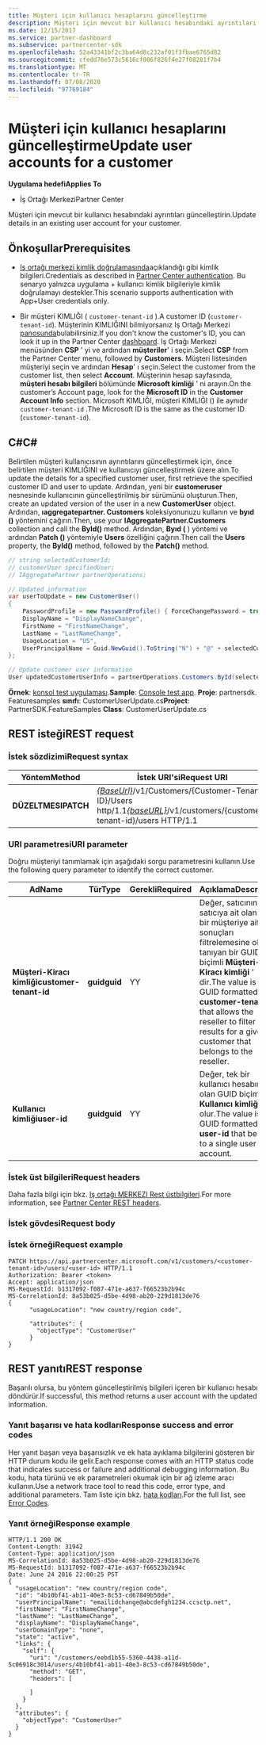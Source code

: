 ```yaml
---
title: Müşteri için kullanıcı hesaplarını güncelleştirme
description: Müşteri için mevcut bir kullanıcı hesabındaki ayrıntıları güncelleştirin.
ms.date: 12/15/2017
ms.service: partner-dashboard
ms.subservice: partnercenter-sdk
ms.openlocfilehash: 52a43341bf2c3ba64d8c232af01f3fbae6765d82
ms.sourcegitcommit: cfedd76e573c5616cf006f826f4e27f08281f7b4
ms.translationtype: MT
ms.contentlocale: tr-TR
ms.lasthandoff: 07/08/2020
ms.locfileid: "97769184"
---
```

# <a name="update-user-accounts-for-a-customer"></a><span data-ttu-id="d8851-103">Müşteri için kullanıcı hesaplarını güncelleştirme</span><span class="sxs-lookup"><span data-stu-id="d8851-103">Update user accounts for a customer</span></span>

<span data-ttu-id="d8851-104">**Uygulama hedefi**</span><span class="sxs-lookup"><span data-stu-id="d8851-104">**Applies To**</span></span>

- <span data-ttu-id="d8851-105">İş Ortağı Merkezi</span><span class="sxs-lookup"><span data-stu-id="d8851-105">Partner Center</span></span>

<span data-ttu-id="d8851-106">Müşteri için mevcut bir kullanıcı hesabındaki ayrıntıları güncelleştirin.</span><span class="sxs-lookup"><span data-stu-id="d8851-106">Update details in an existing user account for your customer.</span></span>

## <a name="prerequisites"></a><span data-ttu-id="d8851-107">Önkoşullar</span><span class="sxs-lookup"><span data-stu-id="d8851-107">Prerequisites</span></span>

- <span data-ttu-id="d8851-108">[Iş ortağı merkezi kimlik doğrulamasında](partner-center-authentication.md)açıklandığı gibi kimlik bilgileri.</span><span class="sxs-lookup"><span data-stu-id="d8851-108">Credentials as described in [Partner Center authentication](partner-center-authentication.md).</span></span> <span data-ttu-id="d8851-109">Bu senaryo yalnızca uygulama + kullanıcı kimlik bilgileriyle kimlik doğrulamayı destekler.</span><span class="sxs-lookup"><span data-stu-id="d8851-109">This scenario supports authentication with App+User credentials only.</span></span>

- <span data-ttu-id="d8851-110">Bir müşteri KIMLIĞI ( `customer-tenant-id` ).</span><span class="sxs-lookup"><span data-stu-id="d8851-110">A customer ID (`customer-tenant-id`).</span></span> <span data-ttu-id="d8851-111">Müşterinin KIMLIĞINI bilmiyorsanız Iş Ortağı Merkezi [panosunda](https://partner.microsoft.com/dashboard)bulabilirsiniz.</span><span class="sxs-lookup"><span data-stu-id="d8851-111">If you don't know the customer's ID, you can look it up in the Partner Center [dashboard](https://partner.microsoft.com/dashboard).</span></span> <span data-ttu-id="d8851-112">Iş Ortağı Merkezi menüsünden **CSP** ' yi ve ardından **müşteriler**' i seçin.</span><span class="sxs-lookup"><span data-stu-id="d8851-112">Select **CSP** from the Partner Center menu, followed by **Customers**.</span></span> <span data-ttu-id="d8851-113">Müşteri listesinden müşteriyi seçin ve ardından **Hesap**' ı seçin.</span><span class="sxs-lookup"><span data-stu-id="d8851-113">Select the customer from the customer list, then select **Account**.</span></span> <span data-ttu-id="d8851-114">Müşterinin hesap sayfasında, **müşteri hesabı bilgileri** bölümünde **Microsoft kimliği** ' ni arayın.</span><span class="sxs-lookup"><span data-stu-id="d8851-114">On the customer’s Account page, look for the **Microsoft ID** in the **Customer Account Info** section.</span></span> <span data-ttu-id="d8851-115">Microsoft KIMLIĞI, müşteri KIMLIĞI () ile aynıdır `customer-tenant-id` .</span><span class="sxs-lookup"><span data-stu-id="d8851-115">The Microsoft ID is the same as the customer ID  (`customer-tenant-id`).</span></span>

## <a name="c"></a><span data-ttu-id="d8851-116">C\#</span><span class="sxs-lookup"><span data-stu-id="d8851-116">C\#</span></span>

<span data-ttu-id="d8851-117">Belirtilen müşteri kullanıcısının ayrıntılarını güncelleştirmek için, önce belirtilen müşteri KIMLIĞINI ve kullanıcıyı güncelleştirmek üzere alın.</span><span class="sxs-lookup"><span data-stu-id="d8851-117">To update the details for a specified customer user, first retrieve the specified customer ID and user to update.</span></span> <span data-ttu-id="d8851-118">Ardından, yeni bir **customeruser** nesnesinde kullanıcının güncelleştirilmiş bir sürümünü oluşturun.</span><span class="sxs-lookup"><span data-stu-id="d8851-118">Then, create an updated version of the user in a new **CustomerUser** object.</span></span> <span data-ttu-id="d8851-119">Ardından, **ıaggregatepartner. Customers** koleksiyonunuzu kullanın ve **byıd ()** yöntemini çağırın.</span><span class="sxs-lookup"><span data-stu-id="d8851-119">Then, use your **IAggregatePartner.Customers** collection and call the **ById()** method.</span></span> <span data-ttu-id="d8851-120">Ardından, **Byıd (** ) yöntemi ve ardından **Patch ()** yöntemiyle **Users** özelliğini çağırın.</span><span class="sxs-lookup"><span data-stu-id="d8851-120">Then call the **Users** property, the **ById()** method, followed by the **Patch()** method.</span></span>

``` csharp
// string selectedCustomerId;
// customerUser specifiedUser;
// IAggregatePartner partnerOperations;

// Updated information
var userToUpdate = new CustomerUser()
{
    PasswordProfile = new PasswordProfile() { ForceChangePassword = true, Password = "testPw@!122B" },
    DisplayName = "DisplayNameChange",
    FirstName = "FirstNameChange",
    LastName = "LastNameChange",
    UsageLocation = "US",
    UserPrincipalName = Guid.NewGuid().ToString("N") + "@" + selectedCustomer.CompanyProfile.Domain.ToString()
};

// Update customer user information
User updatedCustomerUserInfo = partnerOperations.Customers.ById(selectedCustomerId).Users.ById(specifiedUser.Id).Patch(userToUpdate);

```

<span data-ttu-id="d8851-121">**Örnek**: [konsol test uygulaması](console-test-app.md).</span><span class="sxs-lookup"><span data-stu-id="d8851-121">**Sample**: [Console test app](console-test-app.md).</span></span> <span data-ttu-id="d8851-122">**Proje**: partnersdk. Featuresamples **sınıfı**: CustomerUserUpdate.cs</span><span class="sxs-lookup"><span data-stu-id="d8851-122">**Project**: PartnerSDK.FeatureSamples **Class**: CustomerUserUpdate.cs</span></span>

## <a name="rest-request"></a><span data-ttu-id="d8851-123">REST isteği</span><span class="sxs-lookup"><span data-stu-id="d8851-123">REST request</span></span>

### <a name="request-syntax"></a><span data-ttu-id="d8851-124">İstek sözdizimi</span><span class="sxs-lookup"><span data-stu-id="d8851-124">Request syntax</span></span>

| <span data-ttu-id="d8851-125">Yöntem</span><span class="sxs-lookup"><span data-stu-id="d8851-125">Method</span></span>    | <span data-ttu-id="d8851-126">İstek URI'si</span><span class="sxs-lookup"><span data-stu-id="d8851-126">Request URI</span></span>                                                                                  |
|-----------|----------------------------------------------------------------------------------------------|
| <span data-ttu-id="d8851-127">**DÜZELTMESI**</span><span class="sxs-lookup"><span data-stu-id="d8851-127">**PATCH**</span></span> | <span data-ttu-id="d8851-128">[*{BaseUrl}*](partner-center-rest-urls.md)/v1/Customers/{Customer-Tenant-ID}/Users http/1.1</span><span class="sxs-lookup"><span data-stu-id="d8851-128">[*{baseURL}*](partner-center-rest-urls.md)/v1/customers/{customer-tenant-id}/users HTTP/1.1</span></span> |

### <a name="uri-parameter"></a><span data-ttu-id="d8851-129">URI parametresi</span><span class="sxs-lookup"><span data-stu-id="d8851-129">URI parameter</span></span>

<span data-ttu-id="d8851-130">Doğru müşteriyi tanımlamak için aşağıdaki sorgu parametresini kullanın.</span><span class="sxs-lookup"><span data-stu-id="d8851-130">Use the following query parameter to identify the correct customer.</span></span>

| <span data-ttu-id="d8851-131">Ad</span><span class="sxs-lookup"><span data-stu-id="d8851-131">Name</span></span>                   | <span data-ttu-id="d8851-132">Tür</span><span class="sxs-lookup"><span data-stu-id="d8851-132">Type</span></span>     | <span data-ttu-id="d8851-133">Gerekli</span><span class="sxs-lookup"><span data-stu-id="d8851-133">Required</span></span> | <span data-ttu-id="d8851-134">Açıklama</span><span class="sxs-lookup"><span data-stu-id="d8851-134">Description</span></span>                                                                                                                                            |
|------------------------|----------|----------|--------------------------------------------------------------------------------------------------------------------------------------------------------|
| <span data-ttu-id="d8851-135">**Müşteri-Kiracı kimliği**</span><span class="sxs-lookup"><span data-stu-id="d8851-135">**customer-tenant-id**</span></span> | <span data-ttu-id="d8851-136">**guid**</span><span class="sxs-lookup"><span data-stu-id="d8851-136">**guid**</span></span> | <span data-ttu-id="d8851-137">Y</span><span class="sxs-lookup"><span data-stu-id="d8851-137">Y</span></span>        | <span data-ttu-id="d8851-138">Değer, satıcının satıcıya ait olan belirli bir müşteriye ait sonuçları filtrelemesine olanak tanıyan bir GUID biçimli **Müşteri-Kiracı kimliği** ' dir.</span><span class="sxs-lookup"><span data-stu-id="d8851-138">The value is a GUID formatted **customer-tenant-id** that allows the reseller to filter the results for a given customer that belongs to the reseller.</span></span> |
| <span data-ttu-id="d8851-139">**Kullanıcı kimliği**</span><span class="sxs-lookup"><span data-stu-id="d8851-139">**user-id**</span></span>            | <span data-ttu-id="d8851-140">**guid**</span><span class="sxs-lookup"><span data-stu-id="d8851-140">**guid**</span></span> | <span data-ttu-id="d8851-141">Y</span><span class="sxs-lookup"><span data-stu-id="d8851-141">Y</span></span>        | <span data-ttu-id="d8851-142">Değer, tek bir kullanıcı hesabına ait olan GUID biçimli bir **Kullanıcı kimliği** olur.</span><span class="sxs-lookup"><span data-stu-id="d8851-142">The value is a GUID formatted **user-id** that belongs to a single user account.</span></span>                                                                       |

### <a name="request-headers"></a><span data-ttu-id="d8851-143">İstek üst bilgileri</span><span class="sxs-lookup"><span data-stu-id="d8851-143">Request headers</span></span>

<span data-ttu-id="d8851-144">Daha fazla bilgi için bkz. [Iş ortağı MERKEZI Rest üstbilgileri](headers.md).</span><span class="sxs-lookup"><span data-stu-id="d8851-144">For more information, see [Partner Center REST headers](headers.md).</span></span>

### <a name="request-body"></a><span data-ttu-id="d8851-145">İstek gövdesi</span><span class="sxs-lookup"><span data-stu-id="d8851-145">Request body</span></span>

### <a name="request-example"></a><span data-ttu-id="d8851-146">İstek örneği</span><span class="sxs-lookup"><span data-stu-id="d8851-146">Request example</span></span>

```http
PATCH https://api.partnercenter.microsoft.com/v1/customers/<customer-tenant-id>/users/<user-id> HTTP/1.1
Authorization: Bearer <token>
Accept: application/json
MS-RequestId: b1317092-f087-471e-a637-f66523b2b94c
MS-CorrelationId: 8a53b025-d5be-4d98-ab20-229d1813de76
{
      "usageLocation": "new country/region code",

      "attributes": {
        "objectType": "CustomerUser"
      }
}
```

## <a name="rest-response"></a><span data-ttu-id="d8851-147">REST yanıtı</span><span class="sxs-lookup"><span data-stu-id="d8851-147">REST response</span></span>

<span data-ttu-id="d8851-148">Başarılı olursa, bu yöntem güncelleştirilmiş bilgileri içeren bir kullanıcı hesabı döndürür.</span><span class="sxs-lookup"><span data-stu-id="d8851-148">If successful, this method returns a user account with the updated information.</span></span>

### <a name="response-success-and-error-codes"></a><span data-ttu-id="d8851-149">Yanıt başarısı ve hata kodları</span><span class="sxs-lookup"><span data-stu-id="d8851-149">Response success and error codes</span></span>

<span data-ttu-id="d8851-150">Her yanıt başarı veya başarısızlık ve ek hata ayıklama bilgilerini gösteren bir HTTP durum kodu ile gelir.</span><span class="sxs-lookup"><span data-stu-id="d8851-150">Each response comes with an HTTP status code that indicates success or failure and additional debugging information.</span></span> <span data-ttu-id="d8851-151">Bu kodu, hata türünü ve ek parametreleri okumak için bir ağ izleme aracı kullanın.</span><span class="sxs-lookup"><span data-stu-id="d8851-151">Use a network trace tool to read this code, error type, and additional parameters.</span></span> <span data-ttu-id="d8851-152">Tam liste için bkz. [hata kodları](error-codes.md).</span><span class="sxs-lookup"><span data-stu-id="d8851-152">For the full list, see [Error Codes](error-codes.md).</span></span>

### <a name="response-example"></a><span data-ttu-id="d8851-153">Yanıt örneği</span><span class="sxs-lookup"><span data-stu-id="d8851-153">Response example</span></span>

```http
HTTP/1.1 200 OK
Content-Length: 31942
Content-Type: application/json
MS-CorrelationId: 8a53b025-d5be-4d98-ab20-229d1813de76
MS-RequestId: b1317092-f087-471e-a637-f66523b2b94c
Date: June 24 2016 22:00:25 PST
{
  "usageLocation": "new country/region code",
  "id": "4b10bf41-ab11-40e3-8c53-cd67849b50de",
  "userPrincipalName": "emailidchange@abcdefgh1234.ccsctp.net",
  "firstName": "FirstNameChange",
  "lastName": "LastNameChange",
  "displayName": "DisplayNameChange",
  "userDomainType": "none",
  "state": "active",
  "links": {
    "self": {
      "uri": "/customers/eebd1b55-5360-4438-a11d-5c06918c3014/users/4b10bf41-ab11-40e3-8c53-cd67849b50de",
      "method": "GET",
      "headers": [

      ]
    }
  },
  "attributes": {
    "objectType": "CustomerUser"
  }
}
```
